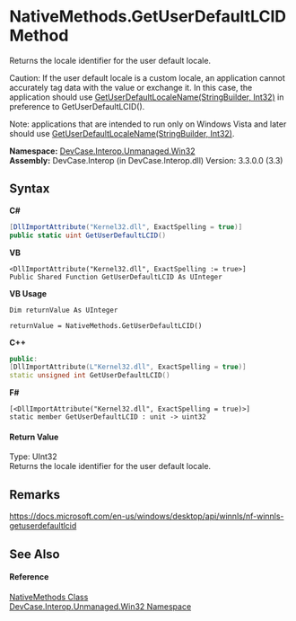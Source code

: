 # NativeMethods.GetUserDefaultLCID Method 
 

Returns the locale identifier for the user default locale. 

 Caution: If the user default locale is a custom locale, an application cannot accurately tag data with the value or exchange it. In this case, the application should use <a href="M_DevCase_Interop_Unmanaged_Win32_NativeMethods_GetUserDefaultLocaleName">GetUserDefaultLocaleName(StringBuilder, Int32)</a> in preference to GetUserDefaultLCID(). 

 Note: applications that are intended to run only on Windows Vista and later should use <a href="M_DevCase_Interop_Unmanaged_Win32_NativeMethods_GetUserDefaultLocaleName">GetUserDefaultLocaleName(StringBuilder, Int32)</a>.

**Namespace:**&nbsp;<a href="N_DevCase_Interop_Unmanaged_Win32">DevCase.Interop.Unmanaged.Win32</a><br />**Assembly:**&nbsp;DevCase.Interop (in DevCase.Interop.dll) Version: 3.3.0.0 (3.3)

## Syntax

**C#**<br />
``` C#
[DllImportAttribute("Kernel32.dll", ExactSpelling = true)]
public static uint GetUserDefaultLCID()
```

**VB**<br />
``` VB
<DllImportAttribute("Kernel32.dll", ExactSpelling := true>]
Public Shared Function GetUserDefaultLCID As UInteger
```

**VB Usage**<br />
``` VB Usage
Dim returnValue As UInteger

returnValue = NativeMethods.GetUserDefaultLCID()
```

**C++**<br />
``` C++
public:
[DllImportAttribute(L"Kernel32.dll", ExactSpelling = true)]
static unsigned int GetUserDefaultLCID()
```

**F#**<br />
``` F#
[<DllImportAttribute("Kernel32.dll", ExactSpelling = true)>]
static member GetUserDefaultLCID : unit -> uint32 

```


#### Return Value
Type: UInt32<br />Returns the locale identifier for the user default locale.

## Remarks
<a href="https://docs.microsoft.com/en-us/windows/desktop/api/winnls/nf-winnls-getuserdefaultlcid" target="_blank">https://docs.microsoft.com/en-us/windows/desktop/api/winnls/nf-winnls-getuserdefaultlcid</a>

## See Also


#### Reference
<a href="T_DevCase_Interop_Unmanaged_Win32_NativeMethods">NativeMethods Class</a><br /><a href="N_DevCase_Interop_Unmanaged_Win32">DevCase.Interop.Unmanaged.Win32 Namespace</a><br />